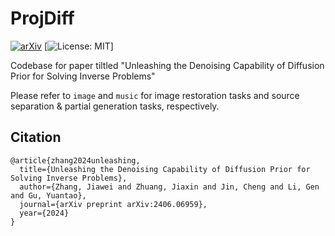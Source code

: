 # ProjDiff
[![arXiv](https://img.shields.io/badge/arXiv-2406.06959-b31b1b.svg)](https://arxiv.org/abs/2411.02465) 
[![License: MIT](https://img.shields.io/badge/License-MIT-yellow.svg)]

Codebase for paper tiltled "Unleashing the Denoising Capability of Diffusion Prior for Solving Inverse Problems"

Please refer to `image` and `music` for image restoration tasks and source separation & partial generation tasks, respectively.



## Citation

```
@article{zhang2024unleashing,
  title={Unleashing the Denoising Capability of Diffusion Prior for Solving Inverse Problems},
  author={Zhang, Jiawei and Zhuang, Jiaxin and Jin, Cheng and Li, Gen and Gu, Yuantao},
  journal={arXiv preprint arXiv:2406.06959},
  year={2024}
}
```

